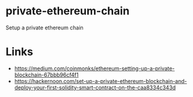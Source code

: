 # private-ethereum-chain
Setup a private ethereum chain


# Links
- https://medium.com/coinmonks/ethereum-setting-up-a-private-blockchain-67bbb96cf4f1
- https://hackernoon.com/set-up-a-private-ethereum-blockchain-and-deploy-your-first-solidity-smart-contract-on-the-caa8334c343d
